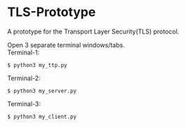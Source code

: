 # TLS-Prototype
A prototype for the Transport Layer Security(TLS) protocol.

Open 3 separate terminal windows/tabs.\
Terminal-1:
```
$ python3 my_ttp.py
```
Terminal-2:
```
$ python3 my_server.py
```
Terminal-3:
```
$ python3 my_client.py
```

